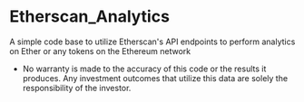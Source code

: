 # Etherscan_Analytics
A simple code base to utilize Etherscan's API endpoints to perform analytics on Ether or any tokens on the Ethereum network

- No warranty is made to the accuracy of this code or the results it produces.  Any investment outcomes that utilize this data are solely the responsibility of the investor. 